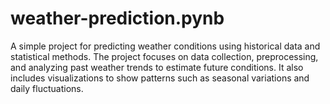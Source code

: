 # weather-prediction.pynb
A simple project for predicting weather conditions using historical data and statistical methods. The project focuses on data collection, preprocessing, and analyzing past weather trends to estimate future conditions. It also includes visualizations to show patterns such as seasonal variations and daily fluctuations.

